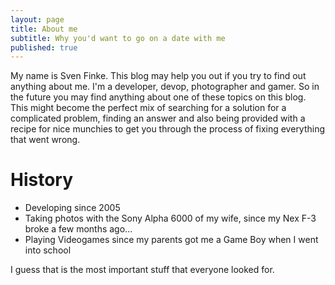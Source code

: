 ```yaml
---
layout: page
title: About me
subtitle: Why you'd want to go on a date with me
published: true
---
```


My name is Sven Finke. This blog may help you out if you try to find out anything about me. I'm a developer, devop, photographer and gamer. So in the future you may find anything about one of these topics on this blog. This might become the perfect mix of searching for a solution for a complicated problem, finding an answer and also being provided with a recipe for nice munchies to get you through the process of fixing everything that went wrong.

# History

- Developing since 2005
- Taking photos with the Sony Alpha 6000 of my wife, since my Nex F-3 broke a few months ago...
- Playing Videogames since my parents got me a Game Boy when I went into school

I guess that is the most important stuff that everyone looked for.
